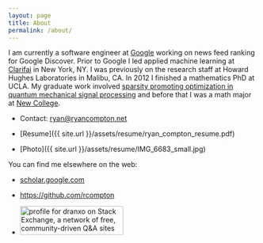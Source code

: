 ```yaml
---
layout: page
title: About
permalink: /about/
---
```

I am currently a software engineer at [Google](https://www.google.com/) working on news feed ranking for Google Discover. Prior to Google I led applied machine learning at [Clarifai](http://www.clarifai.com/) in New York, NY. I was previously on the research staff at Howard Hughes Laboratories in Malibu, CA. In 2012 I finished a mathematics PhD at UCLA. My graduate work involved [sparsity promoting optimization in quantum mechanical signal processing](http://code.google.com/p/typingstuff/downloads/list) and before that I was a math major at [New College](https://www.ncf.edu/).

+ Contact: <ryan@ryancompton.net>

+ [Resume]({{ site.url }}/assets/resume/ryan_compton_resume.pdf)

+ [Photo]({{ site.url }}/assets/resume/IMG_6683_small.jpg)


You can find me elsewhere on the web:

+ [scholar.google.com](http://scholar.google.com/citations?user=YcJNT5AAAAAJ&hl=en)

+ <https://github.com/rcompton>

+ <a href="http://stackexchange.com/users/186936/dranxo"><img src="http://stackexchange.com/users/flair/186936.png?theme=dark" width="208" height="58" alt="profile for dranxo on Stack Exchange, a network of free, community-driven Q&amp;A sites" title="profile for dranxo on Stack Exchange, a network of free, community-driven Q&amp;A sites" /></a>
